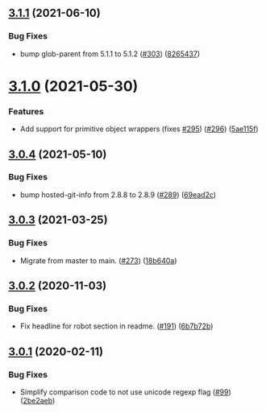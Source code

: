 ## [3.1.1](https://github.com/thenativeweb/boolean/compare/3.1.0...3.1.1) (2021-06-10)


### Bug Fixes

* bump glob-parent from 5.1.1 to 5.1.2 ([#303](https://github.com/thenativeweb/boolean/issues/303)) ([8265437](https://github.com/thenativeweb/boolean/commit/8265437b1b3215256f8649e10ac65d4036a38bad))

# [3.1.0](https://github.com/thenativeweb/boolean/compare/3.0.4...3.1.0) (2021-05-30)


### Features

* Add support for primitive object wrappers (fixes [#295](https://github.com/thenativeweb/boolean/issues/295)) ([#296](https://github.com/thenativeweb/boolean/issues/296)) ([5ae115f](https://github.com/thenativeweb/boolean/commit/5ae115f09f123cdb624452fc163fc8724e0ab926))

## [3.0.4](https://github.com/thenativeweb/boolean/compare/3.0.3...3.0.4) (2021-05-10)


### Bug Fixes

* bump hosted-git-info from 2.8.8 to 2.8.9 ([#289](https://github.com/thenativeweb/boolean/issues/289)) ([69ead2c](https://github.com/thenativeweb/boolean/commit/69ead2c8fe897d546f8329ed262e6158938581be))

## [3.0.3](https://github.com/thenativeweb/boolean/compare/3.0.2...3.0.3) (2021-03-25)


### Bug Fixes

* Migrate from master to main. ([#273](https://github.com/thenativeweb/boolean/issues/273)) ([18b640a](https://github.com/thenativeweb/boolean/commit/18b640af858d26b4dd76b9de443a4039e1e2131a))

## [3.0.2](https://github.com/thenativeweb/boolean/compare/3.0.1...3.0.2) (2020-11-03)


### Bug Fixes

* Fix headline for robot section in readme. ([#191](https://github.com/thenativeweb/boolean/issues/191)) ([6b7b72b](https://github.com/thenativeweb/boolean/commit/6b7b72b6d5d5c1ad2251c5959b35c8c87b3421a5))

## [3.0.1](https://github.com/thenativeweb/boolean/compare/3.0.0...3.0.1) (2020-02-11)


### Bug Fixes

* Simplify comparison code to not use unicode regexp flag ([#99](https://github.com/thenativeweb/boolean/issues/99)) ([2be2aeb](https://github.com/thenativeweb/boolean/commit/2be2aeb244c060eccb388dacc6903bbad193e745))

